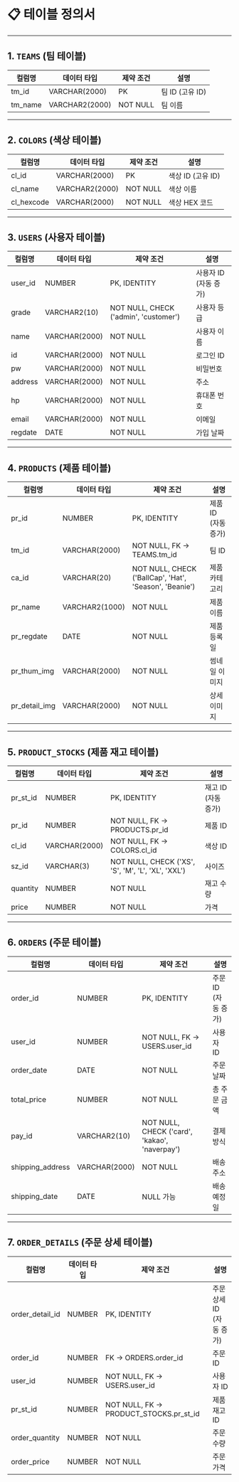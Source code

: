 # 📋 테이블 정의서

---

## 1. `TEAMS` (팀 테이블)

| 컬럼명  | 데이터 타입   | 제약 조건        | 설명        |
|---------|----------------|------------------|-------------|
| tm_id   | VARCHAR(2000)  | PK               | 팀 ID (고유 ID) |
| tm_name | VARCHAR2(2000) | NOT NULL         | 팀 이름     |

---

## 2. `COLORS` (색상 테이블)

| 컬럼명     | 데이터 타입   | 제약 조건        | 설명            |
|------------|----------------|------------------|-----------------|
| cl_id      | VARCHAR(2000)  | PK               | 색상 ID (고유 ID) |
| cl_name    | VARCHAR2(2000) | NOT NULL         | 색상 이름       |
| cl_hexcode | VARCHAR(2000)  | NOT NULL         | 색상 HEX 코드   |

---

## 3. `USERS` (사용자 테이블)

| 컬럼명  | 데이터 타입   | 제약 조건                                      | 설명         |
|---------|----------------|------------------------------------------------|--------------|
| user_id | NUMBER          | PK, IDENTITY                                   | 사용자 ID (자동 증가) |
| grade   | VARCHAR2(10)    | NOT NULL, CHECK ('admin', 'customer')         | 사용자 등급   |
| name    | VARCHAR(2000)   | NOT NULL                                      | 사용자 이름   |
| id      | VARCHAR(2000)   | NOT NULL                                      | 로그인 ID     |
| pw      | VARCHAR(2000)   | NOT NULL                                      | 비밀번호      |
| address | VARCHAR(2000)   | NOT NULL                                      | 주소          |
| hp      | VARCHAR(2000)   | NOT NULL                                      | 휴대폰 번호   |
| email   | VARCHAR(2000)   | NOT NULL                                      | 이메일        |
| regdate | DATE            | NOT NULL                                      | 가입 날짜     |

---

## 4. `PRODUCTS` (제품 테이블)

| 컬럼명        | 데이터 타입   | 제약 조건                                               | 설명         |
|---------------|----------------|---------------------------------------------------------|--------------|
| pr_id         | NUMBER          | PK, IDENTITY                                            | 제품 ID (자동 증가) |
| tm_id         | VARCHAR(2000)   | NOT NULL, FK → TEAMS.tm_id                              | 팀 ID        |
| ca_id         | VARCHAR(20)     | NOT NULL, CHECK ('BallCap', 'Hat', 'Season', 'Beanie') | 제품 카테고리 |
| pr_name       | VARCHAR2(1000)  | NOT NULL                                               | 제품 이름     |
| pr_regdate    | DATE            | NOT NULL                                               | 제품 등록일   |
| pr_thum_img   | VARCHAR(2000)   | NOT NULL                                               | 썸네일 이미지 |
| pr_detail_img | VARCHAR(2000)   | NOT NULL                                               | 상세 이미지   |

---

## 5. `PRODUCT_STOCKS` (제품 재고 테이블)

| 컬럼명   | 데이터 타입   | 제약 조건                                                  | 설명         |
|----------|----------------|-------------------------------------------------------------|--------------|
| pr_st_id | NUMBER          | PK, IDENTITY                                               | 재고 ID (자동 증가) |
| pr_id    | NUMBER          | NOT NULL, FK → PRODUCTS.pr_id                             | 제품 ID       |
| cl_id    | VARCHAR(2000)   | NOT NULL, FK → COLORS.cl_id                               | 색상 ID       |
| sz_id    | VARCHAR(3)      | NOT NULL, CHECK ('XS', 'S', 'M', 'L', 'XL', 'XXL')         | 사이즈        |
| quantity | NUMBER          | NOT NULL                                                  | 재고 수량     |
| price    | NUMBER          | NOT NULL                                                  | 가격          |

---

## 6. `ORDERS` (주문 테이블)

| 컬럼명           | 데이터 타입   | 제약 조건                                          | 설명           |
|------------------|----------------|---------------------------------------------------|----------------|
| order_id         | NUMBER          | PK, IDENTITY                                     | 주문 ID (자동 증가) |
| user_id          | NUMBER          | NOT NULL, FK → USERS.user_id                     | 사용자 ID      |
| order_date       | DATE            | NOT NULL                                         | 주문 날짜       |
| total_price      | NUMBER          | NOT NULL                                         | 총 주문 금액    |
| pay_id           | VARCHAR2(10)    | NOT NULL, CHECK ('card', 'kakao', 'naverpay')    | 결제 방식       |
| shipping_address | VARCHAR(2000)   | NOT NULL                                         | 배송 주소       |
| shipping_date    | DATE            | NULL 가능                                        | 배송 예정일     |

---

## 7. `ORDER_DETAILS` (주문 상세 테이블)

| 컬럼명         | 데이터 타입   | 제약 조건                                | 설명             |
|----------------|----------------|------------------------------------------|------------------|
| order_detail_id| NUMBER          | PK, IDENTITY                             | 주문 상세 ID (자동 증가) |
| order_id       | NUMBER          | FK → ORDERS.order_id                    | 주문 ID          |
| user_id        | NUMBER          | NOT NULL, FK → USERS.user_id            | 사용자 ID        |
| pr_st_id       | NUMBER          | NOT NULL, FK → PRODUCT_STOCKS.pr_st_id  | 제품 재고 ID     |
| order_quantity | NUMBER          | NOT NULL                                | 주문 수량        |
| order_price    | NUMBER          | NOT NULL                                | 주문 가격        |
